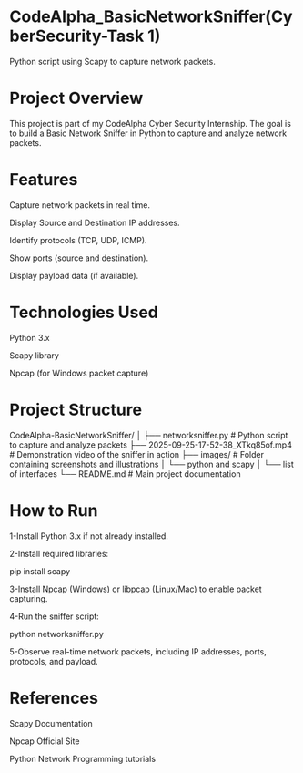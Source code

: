 # CodeAlpha_BasicNetworkSniffer(CyberSecurity-Task 1)

Python script using Scapy to capture network packets.

# Project Overview

This project is part of my CodeAlpha Cyber Security Internship.
The goal is to build a Basic Network Sniffer in Python to capture and analyze network packets.

# Features

Capture network packets in real time.

Display Source and Destination IP addresses.

Identify protocols (TCP, UDP, ICMP).

Show ports (source and destination).

Display payload data (if available).

# Technologies Used

Python 3.x

Scapy
 library

Npcap
 (for Windows packet capture)

# Project Structure
CodeAlpha-BasicNetworkSniffer/
│
├── networksniffer.py      # Python script to capture and analyze packets
├── 2025-09-25-17-52-38_XTkq85of.mp4       # Demonstration video of the sniffer in action
├── images/                # Folder containing screenshots and illustrations
│   └── python and scapy
│   └── list of interfaces
└── README.md              # Main project documentation

# How to Run

1-Install Python 3.x if not already installed.

2-Install required libraries:

pip install scapy


3-Install Npcap (Windows) or libpcap (Linux/Mac) to enable packet capturing.

4-Run the sniffer script:

python networksniffer.py


5-Observe real-time network packets, including IP addresses, ports, protocols, and payload.

# References

Scapy Documentation

Npcap Official Site

Python Network Programming tutorials
